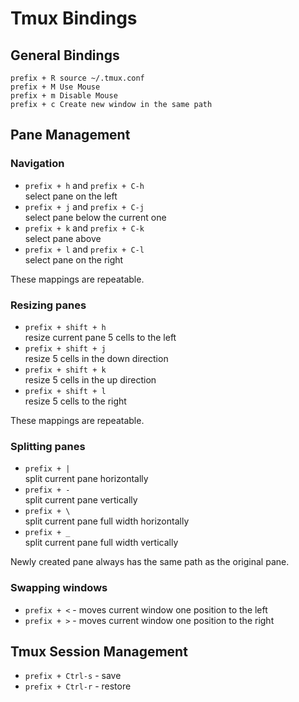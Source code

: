 # Tmux Bindings

## General Bindings
```
prefix + R source ~/.tmux.conf
prefix + M Use Mouse
prefix + m Disable Mouse
prefix + c Create new window in the same path
```

## Pane Management
### Navigation

- `prefix + h` and `prefix + C-h`<br/>
  select pane on the left
- `prefix + j` and `prefix + C-j`<br/>
  select pane below the current one
- `prefix + k` and `prefix + C-k`<br/>
  select pane above
- `prefix + l` and `prefix + C-l`<br/>
  select pane on the right

These mappings are repeatable.

### Resizing panes

- `prefix + shift + h`<br/>
  resize current pane 5 cells to the left
- `prefix + shift + j`<br/>
  resize 5 cells in the down direction
- `prefix + shift + k`<br/>
  resize 5 cells in the up direction
- `prefix + shift + l`<br/>
  resize 5 cells to the right

These mappings are repeatable.

### Splitting panes

- `prefix + |`<br/>
  split current pane horizontally
- `prefix + -`<br/>
  split current pane vertically
- `prefix + \`<br/>
  split current pane full width horizontally
- `prefix + _`<br/>
  split current pane full width vertically

Newly created pane always has the same path as the original pane.

### Swapping windows

- `prefix + <` - moves current window one position to the left
- `prefix + >` - moves current window one position to the right

## Tmux Session Management

- `prefix + Ctrl-s` - save
- `prefix + Ctrl-r` - restore


